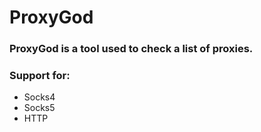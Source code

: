 # ProxyGod
### ProxyGod is a tool used to check a list of proxies.

### Support for:
* Socks4
* Socks5
* HTTP
